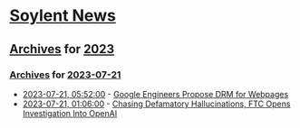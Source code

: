 # [Soylent News](../../../README.md)

## [Archives](../../index.md) for [2023](../index.md)

### [Archives](../../index.md) for [2023-07-21](index.md)

* [2023-07-21, 05:52:00](https://soylentnews.org/article.pl?sid=23/07/20/1253212&from=rss) - [Google Engineers Propose DRM for Webpages](https://soylentnews.org/article.pl?sid=23/07/20/1253212&from=rss)
* [2023-07-21, 01:06:00](https://soylentnews.org/article.pl?sid=23/07/20/0136258&from=rss) - [Chasing Defamatory Hallucinations, FTC Opens Investigation Into OpenAI](https://soylentnews.org/article.pl?sid=23/07/20/0136258&from=rss)
